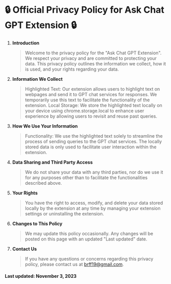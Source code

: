# 🔒 Official Privacy Policy for Ask Chat GPT Extension 🔒

1. **Introduction**

   > Welcome to the privacy policy for the "Ask Chat GPT Extension". We respect your privacy and are committed to protecting your data. This privacy policy outlines the information we collect, how it is used, and your rights regarding your data.

2. **Information We Collect**

   > Highlighted Text: Our extension allows users to highlight text on webpages and send it to GPT chat services for responses. We temporarily use this text to facilitate the functionality of the extension. Local Storage: We store the highlighted text locally on your device using chrome.storage.local to enhance user experience by allowing users to revisit and reuse past queries.

3. **How We Use Your Information**

   > Functionality: We use the highlighted text solely to streamline the process of sending queries to the GPT chat services. The locally stored data is only used to facilitate user interaction within the extension.

4. **Data Sharing and Third Party Access**

   > We do not share your data with any third parties, nor do we use it for any purposes other than to facilitate the functionalities described above.

5. **Your Rights**

   > You have the right to access, modify, and delete your data stored locally by the extension at any time by managing your extension settings or uninstalling the extension.

6. **Changes to This Policy**

   > We may update this policy occasionally. Any changes will be posted on this page with an updated "Last updated" date.

7. **Contact Us**
   > If you have any questions or concerns regarding this privacy policy, please contact us at brff19@gmail.com.

#### Last updated: November 3, 2023
